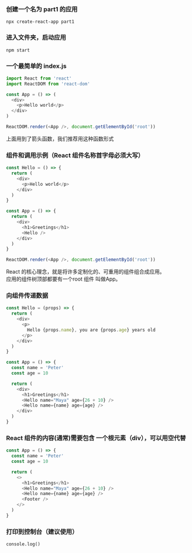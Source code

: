 ### 创建一个名为 part1 的应用  
```
npx create-react-app part1
```

### 进入文件夹，启动应用  
```
npm start
```

### 一个最简单的 index.js  
```js
import React from 'react'
import ReactDOM from 'react-dom'

const App = () => (
  <div>
    <p>Hello world</p>
  </div>
)

ReactDOM.render(<App />, document.getElementById('root'))
```

上面用到了箭头函数，我们推荐用这种函数形式  

### 组件和调用示例（React 组件名称首字母必须大写）  
```js
const Hello = () => {
  return (
    <div>
      <p>Hello world</p>
    </div>
  )
}

const App = () => {
  return (
    <div>
      <h1>Greetings</h1>
      <Hello />
    </div>
  )
}

ReactDOM.render(<App />, document.getElementById('root'))
```

React 的核心理念，就是将许多定制化的、可重用的组件组合成应用。  
应用的组件树顶部都要有一个root 组件 叫做App。  

### 向组件传递数据  
```js
const Hello = (props) => {
  return (
    <div>
      <p>
        Hello {props.name}, you are {props.age} years old
      </p>
    </div>
  )
}

const App = () => {
  const name = 'Peter'
  const age = 10

  return (
    <div>
      <h1>Greetings</h1>
      <Hello name="Maya" age={26 + 10} />
      <Hello name={name} age={age} />
    </div>
  )
}
```

### React 组件的内容(通常)需要包含 一个根元素（div），可以用空代替  
```js
const App = () => {
  const name = 'Peter'
  const age = 10

  return (
    <>
      <h1>Greetings</h1>
      <Hello name="Maya" age={26 + 10} />
      <Hello name={name} age={age} />
      <Footer />
    </>
  )
}
```

### 打印到控制台（建议使用）  
```
console.log()
```
